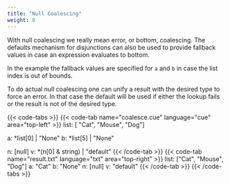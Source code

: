 ```yaml
---
title: "Null Coalescing"
weight: 8
---
```


<!-- jba: the terms here are confusing. "Null coalescing" is actually not
  that, but then there is something called "actual null coalescing."
  
  Just say that because _|_ | X evaluates to X, you can use disjunction
  to represent fallback values.
  
  And then you can use that to effectively type-check with a default value.
-->

With null coalescing we really mean error, or bottom, coalescing.
The defaults mechanism for disjunctions can also be
used to provide fallback values in case an expression evaluates to bottom.

In the example the fallback values are specified
for `a` and `b` in case the list index is out of bounds.

To do actual null coalescing one can unify a result with the desired type
to force an error.
In that case the default will be used if either the lookup fails or
the result is not of the desired type.

{{< code-tabs >}}
{{< code-tab name="coalesce.cue" language="cue"  area="top-left" >}}
list: [ "Cat", "Mouse", "Dog"]

a: *list[0] | "None"
b: *list[5] | "None"

n: [null]
v: *(n[0] & string) | "default"
{{< /code-tab >}}
{{< code-tab name="result.txt" language="txt"  area="top-right" >}}
list: ["Cat", "Mouse", "Dog"]
a: "Cat"
b: "None"
n: [null]
v: "default"
{{< /code-tab >}}
{{< /code-tabs >}}
